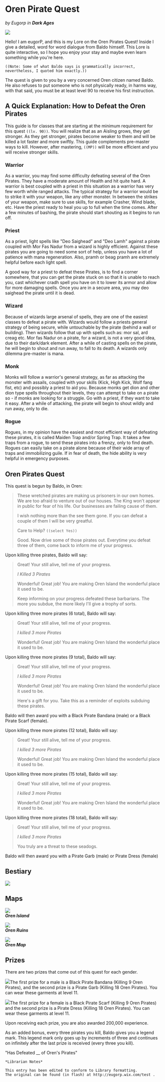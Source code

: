 # Oren Pirate Quest

_by Eugorp in_ ___Dark Ages___

![](images/eugorp_oren_1.png)

Hello! I am eugorP, and this is my Lore on the Oren Pirates Quest! Inside I give a detailed, word for word dialogue from Baldo himself. This Lore is quite interactive, so I hope you enjoy your stay and maybe even learn something while you're here.

`((Note: Some of what Baldo says is grammatically incorrect, nevertheless, I quoted him exactly.))`

The quest is given to you by a very concerned Oren citizen named Baldo. He also refuses to put someone who is not physically ready, in harms way, with that said, you must be at least level 90 to receive his first instruction.

## A Quick Explanation: How to Defeat the Oren Pirates

This guide is for classes that are starting at the minimum requirement for this quest `((lv. 90))`. You will realize that as an Aisling grows, they get stronger. As they get stronger, pirates become weaker to them and will be killed a lot faster and more swiftly. This guide complements pre-master ways to kill. However, after mastering, `((MP))` will be more efficient and you will receive stronger skills.

### Warrior

As a warrior, you may find some difficulty defeating several of the Oren Pirates. They have a moderate amount of Health and hit quite hard. A warrior is best coupled with a priest in this situation as a warrior has very few worth while ranged attacks. The typical strategy for a warrior would be to strike it with your weapon, like any other monster. In between the strikes of your weapon, make sure to use skills, for example Crasher, Wind blade, etc. Have the priest ready to heal you up to full when the time comes. After a few minutes of bashing, the pirate should start shouting as it begins to run off.

### Priest
As a priest, light spells like "Deo Saighead" and "Deo Lamh" against a pirate coupled with Mor Fas Nadur from a wizard is highly efficient.  Against these pirates you are going to need some sort of help, unless you have a lot of patience with mana regeneration. Also, pramh or beag pramh are extremely helpful before each light spell.

A good way for a priest to defeat these Pirates, is to find a corner somewhere, that you can get the pirate stuck on so that it is unable to reach you, cast whichever cradh spell you have on it to lower its armor and allow for more damaging spells. Once you are in a secure area, you may deo saighead the pirate until it is dead.

### Wizard

Because of wizards large arsenal of spells, they are one of the easiest classes to defeat a pirate with. Wizards would follow a priests general strategy of being secure, while untouchable by the pirate (behind a wall or building). Then wizards follow that up with spells such as: mor sal, ard creag etc. Mor fas Nadur on a pirate, for a wizard, is not a very good idea, due to their dark/dark element. After a while of casting spells on the pirate, he will begin to shout and run away, to fall to its death. A wizards only dilemma pre-master is mana.

### Monk

Monks will follow a warrior's general strategy, as far as attacking the monster with assails, coupled with your skills (Kick, High Kick, Wolf fang fist, etc) and possibly a priest to aid you. Because monks get dion and other dion type spells throughout their levels, they can attempt to take on a pirate so - if monks are looking for a struggle. Go with a priest, if they want to take it easy. After a while of attacking, the pirate will begin to shout wildly and run away, only to die.

### Rogue

Rogues, in my opinion have the easiest and most efficient way of defeating these pirates, it is called Maiden Trap and/or Spring Trap. It takes a few traps from a rogue, to send these pirates into a frenzy, only to find death. Rogues can easily take on a pirate alone because of their wide array of traps and immobilizing guile. If in fear of death, the hide ability is very helpful in emergency purposes.

## Oren Pirates Quest

This quest is begun by Baldo, in Oren:

> These wretched pirates are making us prisoners in our own homes. We are too afraid to venture out of our houses. The King won't appear in public for fear of his life. Our businesses are failing cause of them.
>
> I wish nothing more than the see them gone. If you can defeat a couple of them I will be very greatful.  
>
> Care to Help? `((select Yes))`
>
> Good. Now drive some of those pirates out. Everytime you defeat three of them, come back to inform me of your progress.

Upon killing three pirates, Baldo will say:

> Great! Your still alive, tell me of your progress.
>
> _I Killed 3 Pirates_
>
> Wonderful! Great job! You are making Oren Island the wonderful place it used to be.
>
> Keep informing on your progress defeated these barbarians.  The more you subdue, the more likely I'll give a trophy of sorts.

Upon killing three more pirates (6 total), Baldo will say:

> Great! Your still alive, tell me of your progress.
>
> _I killed 3 more Pirates_
>
> Wonderful! Great job! You are making Oren Island the wonderful place it used to be.

Upon killing three more pirates (9 total), Baldo will say:

> Great! Your still alive, tell me of your progress.
>
> _I killed 3 more Pirates_
>
> Wonderful! Great job! You are making Oren Island the wonderful place it used to be.
>
> Here's a gift for you. Take this as a reminder of exploits subduing these pirates.

Baldo will then award you with a Black Pirate Bandana (male) or a Black Pirate Scarf (female).

Upon killing three more pirates (12 total), Baldo will say:

> Great! Your still alive, tell me of your progress.
>
> _I killed 3 more Pirates_
>
> Wonderful! Great job! You are making Oren Island the wonderful place it used to be.

Upon killing three more pirates (15 total), Baldo will say:

> Great! Your still alive, tell me of your progress.
>
> _I killed 3 more Pirates_
>
> Wonderful! Great job! You are making Oren Island the wonderful place it used to be.

Upon killing three more pirates (18 total), Baldo will say:

> Great! Your still alive, tell me of your progress.
>
> _I killed 3 more Pirates_
>
> You truly are a threat to these seadogs.

Baldo will then award you with a Pirate Garb (male) or Pirate Dress (female)

## Bestiary

![](images/eugorp_oren_2.png)

## Maps

![](images/eugorp_oren_3.png)  
___Oren Island___

![](images/eugorp_oren_4.png)   
___Oren Ruins___

![](images/eugorp_oren_5.png)  
___Oren Map___

## Prizes

There are two prizes that come out of this quest for each gender. 

![](images/eugorp_oren_6.png)The first prize for a male is a Black Pirate Bandana (Killing 9 Oren Pirates), and the second prize is a Pirate Garb (Killing 18 Oren Pirates). You can wear these garments at level 11.

![](images/eugorp_oren_7.png)The first prize for a female is a Black Pirate Scarf (Killing 9 Oren Pirates) and the second prize is a Pirate Dress (Killing 18 Oren Pirates). You can wear these garments at level 11.

Upon receiving each prize, you are also awarded 200,000 experience. 

As an added bonus, every three pirates you kill, Baldo gives you a legend mark. This legend mark only goes up by increments of three and continues on infinitely after the last prize is received (every three you kill).

"Has Defeated __ of Oren's Pirates"

```
*Librarian Notes*

This entry has been edited to conform to Library formatting.
The original can be found (in flash) at http://eugorp.wix.com/test .
```

